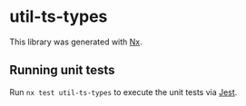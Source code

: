 # util-ts-types

This library was generated with [Nx](https://nx.dev).

## Running unit tests

Run `nx test util-ts-types` to execute the unit tests via [Jest](https://jestjs.io).
